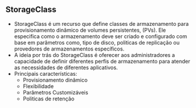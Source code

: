 ## StorageClass

* StorageClass é um recurso que define classes de armazenamento para provisionamento dinâmico de volumes persistentes, (PVs). Ele especifica como o armazenamento deve ser criado e configurado com base em parâmetros como, tipo de disco, politicas de replicação ou provedores de armazenamentos específicos.
* A ideia por trás do StorageClass é oferecer aos administradores a capacidade de definir diferentes perfis de armazenamento para atender as necessidades de diferentes aplicativos.
* Principais características:
    * Provisionamento dinâmico
    * Flexibilidade
    * Parâmetros Customizáveis
    * Politicas de retenção 
